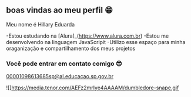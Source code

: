 ## boas vindas ao meu perfil 😁

Meu nome é Hillary Eduarda

-Estou estudando na [Alura]_(https://www.alura.com.br)
-Estou me desenvolvendo na linguagem JavaScripit
-Utilizo esse espaço para minha oraganização e compartilhamento dos meus projetos

### Você pode entrar em contato comigo 😎

00001098613685sp@al.educacao.sp.gov.br



![]https://media.tenor.com/AEFz2mrIye4AAAAM/dumbledore-snape.gif

